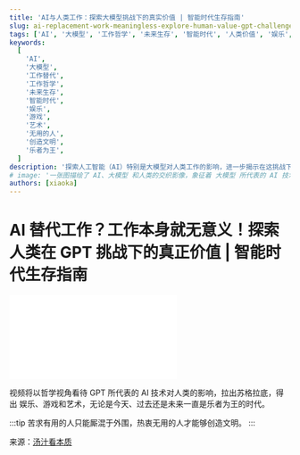 ```yaml
---
title: 'AI与人类工作：探索大模型挑战下的真实价值 | 智能时代生存指南'
slug: ai-replacement-work-meaningless-explore-human-value-gpt-challenge-intelligent-era-survival-guide
tags: ['AI', '大模型', '工作哲学', '未来生存', '智能时代', '人类价值', '娱乐', '游戏', '艺术']
keywords:
  [
    'AI',
    '大模型',
    '工作替代',
    '工作哲学',
    '未来生存',
    '智能时代',
    '娱乐',
    '游戏',
    '艺术',
    '无用的人',
    '创造文明',
    '乐者为王',
  ]
description: '探索人工智能（AI）特别是大模型对人类工作的影响，进一步揭示在这挑战下，娱乐、游戏和艺术的真正价值，以及人类在未来智能时代如何适应这种变化，找到自己的生存之道。'
# image: '一张图描绘了 AI、大模型 和人类的交织影像，象征着 大模型 所代表的 AI 技术对人类生活、工作的挑战，以及人类在此背景下的克服和适应。'
authors: [xiaoka]
---
```


# AI 替代工作？工作本身就无意义！探索人类在 GPT 挑战下的真正价值 | 智能时代生存指南

<iframe src="//player.bilibili.com/player.html?aid=527711775&bvid=BV1sM411V7MG&cid=1104749694&page=1" scrolling="no" border="0" frameBorder="no" framespacing="0" allowFullScreen> </iframe>

视频将以哲学视角看待 GPT 所代表的 AI 技术对人类的影响，拉出苏格拉底，得出 娱乐、游戏和艺术，无论是今天、过去还是未来一直是乐者为王的时代。

<!--truncate-->

:::tip
苦求有用的人只能厮混于外围，热衷无用的人才能够创造文明。
:::

来源：[汤汁看本质](https://space.bilibili.com/362588980)
